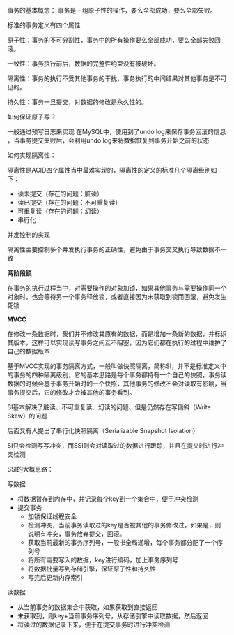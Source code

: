 事务的基本概念： 事务是一组原子性的操作，要么全部成功，要么全部失败。

标准的事务定义有四个属性

原子性：事务的不可分割性，事务中的所有操作要么全部成功，要么全部失败回滚。

一致性：事务执行前后，数据的完整性约束没有被破坏。

隔离性：事务的执行不受其他事务的干扰，事务执行的中间结果对其他事务是不可见的。

持久性：事务一旦提交，对数据的修改是永久性的。

如何保证原子写？

一般通过预写日志来实现 在MySQL中，使用到了undo log来保存事务回滚的信息
，当事务提交失败后，会利用undo log来将数据恢复到事务开始之前的状态

如何实现隔离性：

隔离性是ACID四个属性当中最难实现的，隔离性的定义的标准几个隔离级别如下：

- 读未提交（存在的问题：脏读）
- 读已提交（存在的问题：不可重复读）
- 可重复读（存在的问题：幻读）
- 串行化


并发控制的实现

隔离性主要控制多个并发执行事务的正确性，避免由于事务交叉执行导致数据不一致

**两阶段锁**

在事务的执行过程当中，对需要操作的对象加锁，如果其他事务与需要操作同一个对象时，也会等待另一个事务释放锁，或者直接因为未获取到锁而回滚，避免发生死锁

**MVCC**

在修改一条数据时，我们并不修改其原有的数据，而是增加一条新的数据，并标识其版本，这样可以实现读写事务之间互不阻塞，因为它们都在执行的过程中维护了自己的数据版本

基于MVCC实现的事务隔离方式，一般叫做快照隔离，简称SI，并不是标准定义中的事务的四种隔离级别，它的基本思路是每个事务都持有一个自己的快照，事务读数据的时候会基于事务开始时的一个快照，其他事务的修改不会对读取有影响，当事务提交后，它的修改才会被其他的事务看到。

SI基本解决了脏读、不可重复读、幻读的问题、但是仍然存在写偏斜（Write Skew）的问题

后面又有人提出了串行化快照隔离（Serializable Snapshot Isolation）

SI只会检测写写冲突，而SSI则会对读取过的数据进行跟踪，并且在提交时进行冲突检测

SSI的大概思路：

写数据

- 将数据暂存到内存中，并记录每个key到一个集合中，便于冲突检测
- 提交事务
  - 加锁保证线程安全
  - 检测冲突，当前事务读取过的key是否被其他的事务修改过，如果是，则说明有冲突，事务放弃提交，回滚。
  - 获取当前最新的事务序列号，一般书全局递增，每个事务都分配了一个序列号
  - 将所有需要写入的数据，key进行编码，加上事务序列号
  - 将数据批量写到存储引擎，保证原子性和持久性
  - 写完后更新内存索引

读数据

- 从当前事务的数据集合中获取，如果获取到直接返回
- 未获取到，则key+当前事务序列号，从存储引擎中读取数据，然后返回
- 将读过的数据记录下来，便于在提交事务时进行冲突检测